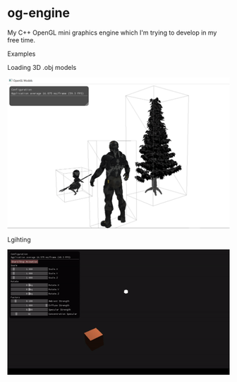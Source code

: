 # og-engine 
My C++ OpenGL mini graphics engine which I'm trying to develop in my free time.

Examples

Loading 3D .obj models

![alt tag](https://raw.githubusercontent.com/lukascode/og-engine/master/example1.PNG)

Lgihting

![alt tag](https://raw.githubusercontent.com/lukascode/og-engine/master/example2.gif)
